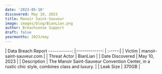 ```yaml
---
date: '2023-05-10'
discovered: May 10, 2023
title: Manoir Saint-Sauveur
image: images/blog/BianLian.png
author: Breachsense Support
draft: false
yearmonths: 2023/may
---
```



| Data Breach Report
------------:     |:-------------:    | :-----:|
| Victim      | manoir-saint-sauveur.com      | 
| Threat Actor      | BianLian      | 
| Date Discovered      | May 10, 2023      | 
| Description      | The Manoir Saint-Sauveur Convention Center, in a rustic chic style, combines class and luxury.      | 
| Leak Size      | 370GB      | 

